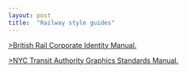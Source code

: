 ```yaml
---
layout: post
title:  "Railway style guides"
---
```


[>British Rail Corporate Identity Manual.](http://www.doublearrow.co.uk/manual.htm)

[>NYC Transit Authority Graphics Standards Manual.](http://thestandardsmanual.com/)